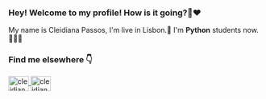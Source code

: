 ### Hey! Welcome to my profile! How is it going?👋❤

<!--
**Cleidianaa/Cleidianaa** is a ✨ _special_ ✨ repository because its `README.md` (this file) appears on your GitHub profile.

Here are some ideas to get you started:

- 🔭 I’m currently working on ...
- 🌱 I’m currently learning ...
- 👯 I’m looking to collaborate on ...
- 🤔 I’m looking for help with ...
- 💬 Ask me about ...
- 📫 How to reach me: ...
- 😄 Pronouns: ...
- ⚡ Fun fact: ...
-->

My name is Cleidiana Passos, I'm live in Lisbon.🏡 I'm **Python** students now. 👩‍👩‍💻


### Find me elsewhere 👇

<a href='https://www.linkedin.com/in/cleidiana-passos/' target='_black'>
<img align='center' alt='cleidiana-linkedin' height='30' width='40' src='https://cdn.jsdelivr.net/gh/devicons/devicon/icons/linkedin/linkedin-original.svg'
style='max-width:100%;'>
</a>
<a href='https://www.instagram.com/cleidpassos/' target='_purple'>
<img align='center' alt='cleidiana-instagran' height='30' width='40' src='https://logodownload.org/wp-content/uploads/2017/04/instagram-logo-3.png'
style='max-width:100%;'>
</a>


  


